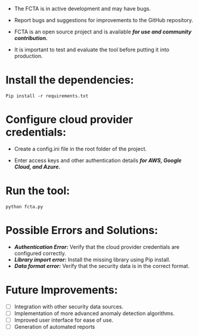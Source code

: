 - The FCTA is in active development and may have bugs.

- Report bugs and suggestions for improvements to the GitHub repository.

- FCTA is an open source project and is available ***for use and community contribution.***

- It is important to test and evaluate the tool before putting it into production.

# Install the dependencies:

    Pip install -r requirements.txt
    
# Configure cloud provider credentials:

- Create a config.ini file in the root folder of the project.

- Enter access keys and other authentication details ***for AWS, Google Cloud, and Azure.***

# Run the tool:

    python fcta.py

# Possible Errors and Solutions:

- ***Authentication Error:*** Verify that the cloud provider credentials are configured correctly.
- ***Library import error:*** Install the missing library using Pip install.
- ***Data format error:*** Verify that the security data is in the correct format.

# Future Improvements:

- [ ] Integration with other security data sources.
- [ ] Implementation of more advanced anomaly detection algorithms.
- [ ] Improved user interface for ease of use.
- [ ] Generation of automated reports
